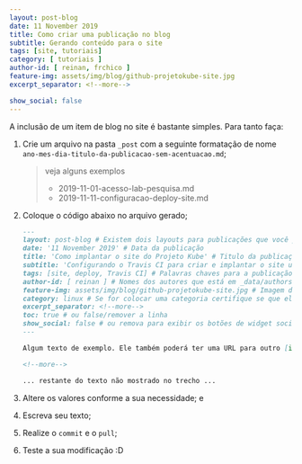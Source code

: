 ```yaml
---
layout: post-blog
date: 11 November 2019
title: Como criar uma publicação no blog
subtitle: Gerando conteúdo para o site
tags: [site, tutoriais]
category: [ tutoriais ]
author-id: [ reinan, frchico ]
feature-img: assets/img/blog/github-projetokube-site.jpg
excerpt_separator: <!--more-->

show_social: false
---
```


A inclusão de um item de blog no site é bastante simples. Para tanto faça:

1. Crie um arquivo na pasta `_post` com a seguinte formatação de nome `ano-mes-dia-titulo-da-publicacao-sem-acentuacao.md`;

	> veja alguns exemplos
	>
	> - 2019-11-01-acesso-lab-pesquisa.md
	> - 2019-11-11-configuracao-deploy-site.md

2. Coloque o código abaixo no arquivo gerado;

	```md
	---
	layout: post-blog # Existem dois layouts para publicações que você pode utilizar [post-blog e post]
	date: '11 November 2019' # Data da publicação
	title: 'Como implantar o site do Projeto Kube' # Titulo da publicação
	subtitle: 'Configurando o Travis CI para criar e implantar o site usando o github' 
	tags: [site, deploy, Travis CI] # Palavras chaves para a publicação
	author-id: [ reinan ] # Nomes dos autores que está em _data/authors.yml
	feature-img: assets/img/blog/github-projetokube-site.jpg # Imagem da publicação opcional
	category: linux # Se for colocar uma categoria certifique se que ela também foi criada em _category ( A categoria é opcional )
	excerpt_separator: <!--more-->
	toc: true # ou false/remover a linha
	show_social: false # ou remova para exibir os botões de widget social.
	---

	Algum texto de exemplo. Ele também poderá ter uma URL para outro [item do blog]( {% post_url 2019-11-01-acesso-lab-pesquisa %}).

	<!--more-->

	... restante do texto não mostrado no trecho ...
	```

3. Altere os valores conforme a sua necessidade; e
4. Escreva seu texto;
5. Realize o `commit` e o `pull`;
6. Teste a sua modificação :D